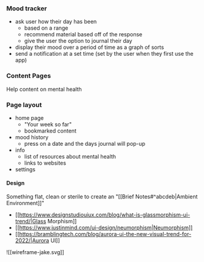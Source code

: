 ### Mood tracker
- ask user how their day has been
	-  based on a range
	- recommend material based off of the response
	- give the user the option to journal their day
- display their mood over a period of time as a graph of sorts
- send a notification at a set time (set by the user when they first use the app)
### Content Pages
Help content on mental health

### Page layout
- home page
	- "Your week so far"
	-  bookmarked content
- mood history
	- press on a date and the days journal will pop-up
- info
	- list of resources about mental health
	- links to websites
- settings

#### Design
Something flat, clean or sterile to create an  "[[Brief Notes#^abcdeb|Ambient Environment]]"
- [[https://www.designstudiouiux.com/blog/what-is-glassmorphism-ui-trend/|Glass Morphism]]
- [[https://www.justinmind.com/ui-design/neumorphism|Neumorphism]]
- [[https://bramblingtech.com/blog/aurora-ui-the-new-visual-trend-for-2022/|Aurora UI]]

![[wireframe-jake.svg]]
